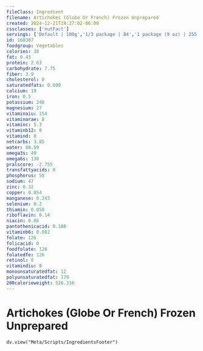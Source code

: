 ```yaml
---
fileClass: Ingredient
filename: Artichokes (Globe Or French) Frozen Unprepared
created: 2024-12-21T19:27:02-06:00
cssclasses: ['nutFact']
servings: ['Default | 100g','1/3 package | 84','1 package (9 oz) | 255']
id: 168387
foodgroup: Vegetables
calories: 38
fat: 0.43
protein: 2.63
carbohydrate: 7.75
fiber: 3.9
cholesterol: 0
saturatedfats: 0.099
calcium: 19
iron: 0.5
potassium: 248
magnesium: 27
vitaminaiu: 154
vitaminarae: 8
vitaminc: 5.3
vitaminb12: 0
vitamind: 0
netcarbs: 3.85
water: 88.59
omega3s: 49
omega6s: 130
pralscore: -2.755
transfattyacids: 0
phosphorus: 58
sodium: 47
zinc: 0.32
copper: 0.054
manganese: 0.243
selenium: 0.2
thiamin: 0.058
riboflavin: 0.14
niacin: 0.86
pantothenicacid: 0.188
vitaminb6: 0.082
folate: 126
folicacid: 0
foodfolate: 126
folatedfe: 126
retinol: 0
vitamindiu: 0
monounsaturatedfat: 12
polyunsaturatedfat: 179
200calorieweight: 526.316
---
```


# Artichokes (Globe Or French) Frozen Unprepared

```dataviewjs
dv.view("Meta/Scripts/IngredientsFooter")
```